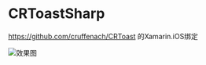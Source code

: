 # CRToastSharp

 https://github.com/cruffenach/CRToast  的Xamarin.iOS绑定
 
![效果图](http://7xiiiw.com1.z0.glb.clouddn.com/Untitled.gif)
